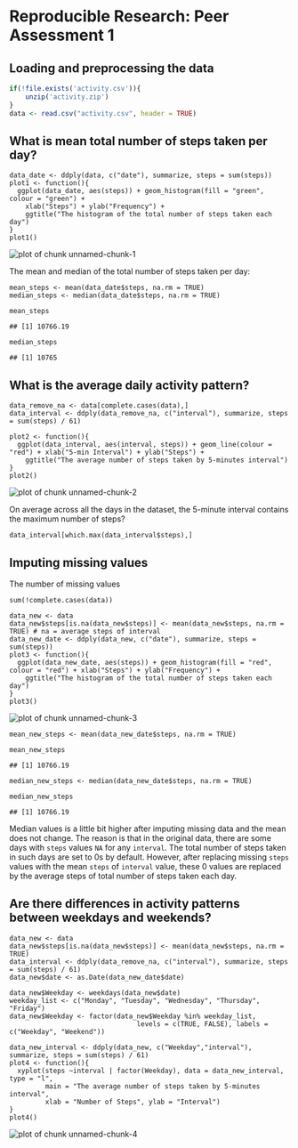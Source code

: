 # Reproducible Research: Peer Assessment 1

## Loading and preprocessing the data

```r
if(!file.exists('activity.csv')){
    unzip('activity.zip')
}
data <- read.csv("activity.csv", header = TRUE)
```

## What is mean total number of steps taken per day?
```{r}
data_date <- ddply(data, c("date"), summarize, steps = sum(steps))
plot1 <- function(){
  ggplot(data_date, aes(steps)) + geom_histogram(fill = "green", colour = "green") +
    xlab("Steps") + ylab("Frequency") +
    ggtitle("The histogram of the total number of steps taken each day")
}
plot1()
```
![plot of chunk unnamed-chunk-1](figures/plot1_assign1.png)

The mean and median of the total number of steps taken per day:
```{r}
mean_steps <- mean(data_date$steps, na.rm = TRUE)
median_steps <- median(data_date$steps, na.rm = TRUE)
```

```{r}
mean_steps
```

```
## [1] 10766.19
```
```{r}
median_steps
```

```
## [1] 10765
```

## What is the average daily activity pattern?
```{r}
data_remove_na <- data[complete.cases(data),]
data_interval <- ddply(data_remove_na, c("interval"), summarize, steps = sum(steps) / 61)

plot2 <- function(){
  ggplot(data_interval, aes(interval, steps)) + geom_line(colour = "red") + xlab("5-min Interval") + ylab("Steps") +
    ggtitle("The average number of steps taken by 5-minutes interval")
}
plot2()
```
![plot of chunk unnamed-chunk-2](figures/plot2_assign2.png)

On average across all the days in the dataset, the 5-minute interval contains
the maximum number of steps?
```{r}
data_interval[which.max(data_interval$steps),]
```
## Imputing missing values
The number of missing values
```{r}
sum(!complete.cases(data))
```

```{r}
data_new <- data
data_new$steps[is.na(data_new$steps)] <- mean(data_new$steps, na.rm = TRUE) # na = average steps of interval
data_new_date <- ddply(data_new, c("date"), summarize, steps = sum(steps))
plot3 <- function(){
  ggplot(data_new_date, aes(steps)) + geom_histogram(fill = "red", colour = "red") + xlab("Steps") + ylab("Frequency") +
    ggtitle("The histogram of the total number of steps taken each day")
}
plot3()
```
![plot of chunk unnamed-chunk-3](figures/plot3_assign3.png) 
```{r}
mean_new_steps <- mean(data_new_date$steps, na.rm = TRUE)
```
```{r}
mean_new_steps
```
```
## [1] 10766.19
```
```{r}
median_new_steps <- median(data_new_date$steps, na.rm = TRUE)
```
```{r}
median_new_steps
```

```
## [1] 10766.19
```
Median values is a little bit higher after imputing missing data and the mean does not change. 
The reason is that in the original data, there are some days with `steps` values `NA` for 
any `interval`. The total number of steps taken in such days are set to 0s by
default. However, after replacing missing `steps` values with the mean `steps`
of `interval` value, these 0 values are replaced by the average steps
of total number of steps taken each day.

## Are there differences in activity patterns between weekdays and weekends?
```{r}
data_new <- data
data_new$steps[is.na(data_new$steps)] <- mean(data_new$steps, na.rm = TRUE)
data_interval <- ddply(data_remove_na, c("interval"), summarize, steps = sum(steps) / 61)
data_new$date <- as.Date(data_new_date$date)

data_new$Weekday <- weekdays(data_new$date)
weekday_list <- c("Monday", "Tuesday", "Wednesday", "Thursday", "Friday")
data_new$Weekday <- factor(data_new$Weekday %in% weekday_list, 
                                levels = c(TRUE, FALSE), labels = c("Weekday", "Weekend"))

data_new_interval <- ddply(data_new, c("Weekday","interval"), summarize, steps = sum(steps) / 61)
plot4 <- function(){
  xyplot(steps ~interval | factor(Weekday), data = data_new_interval, type = "l",
         main = "The average number of steps taken by 5-minutes interval",
         xlab = "Number of Steps", ylab = "Interval")
}
plot4()
```
![plot of chunk unnamed-chunk-4](figures/plot4_assign1.png) 
